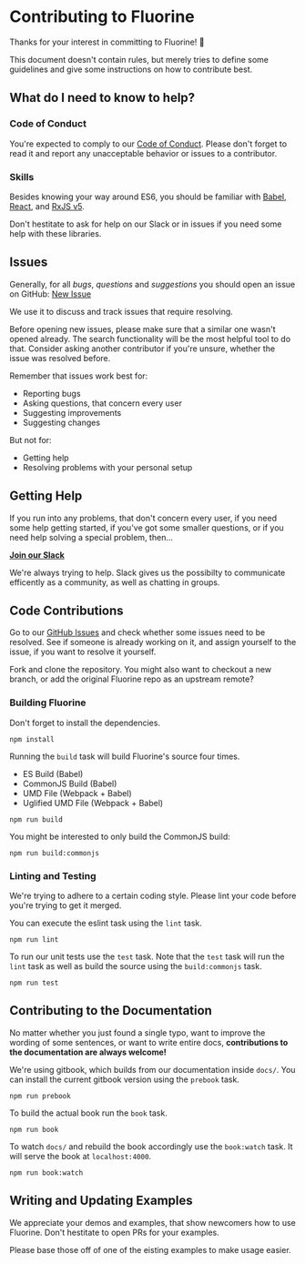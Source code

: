 # Contributing to Fluorine

Thanks for your interest in committing to Fluorine! :sparkling_heart:

This document doesn't contain rules, but merely tries to define some guidelines and
give some instructions on how to contribute best.

## What do I need to know to help?

### Code of Conduct

You're expected to comply to our [Code of Conduct](CODE_OF_CONDUCT.md).
Please don't forget to read it and report any unacceptable behavior or
issues to a contributor.

### Skills

Besides knowing your way around ES6, you should be familiar with
[Babel](https://babeljs.io),
[React](https://reactjs.com), and
[RxJS v5](https://github.com/ReactiveX/RxJS).

Don't hestitate to ask for help on our Slack or in issues if you need
some help with these libraries.

## Issues

Generally, for all *bugs*, *questions* and *suggestions* you should open
an issue on GitHub: [New Issue](https://github.com/philpl/fluorine/issues/new)

We use it to discuss and track issues that require resolving.

Before opening new issues, please make sure that a similar one wasn't
opened already. The search functionality will be the most helpful tool
to do that. Consider asking another contributor if you're unsure,
whether the issue was resolved before.

Remember that issues work best for:

- Reporting bugs
- Asking questions, that concern every user
- Suggesting improvements
- Suggesting changes

But not for:

- Getting help
- Resolving problems with your personal setup

## Getting Help

If you run into any problems, that don't concern every user, if you need
some help getting started, if you've got some smaller questions, or
if you need help solving a special problem, then...

[**Join our Slack**](https://slack.fluorinejs.org)

We're always trying to help. Slack gives us the possibilty to communicate
efficently as a community, as well as chatting in groups.

## Code Contributions

Go to our [GitHub Issues](https://github.com/philpl/fluorine/issues) and
check whether some issues need to be resolved. See if someone is already
working on it, and assign yourself to the issue, if you want to resolve
it yourself.

Fork and clone the repository. You might also want to checkout a new
branch, or add the original Fluorine repo as an upstream remote?

### Building Fluorine

Don't forget to install the dependencies.

```
npm install
```

Running the `build` task will build Fluorine's source four times.

- ES Build (Babel)
- CommonJS Build (Babel)
- UMD File (Webpack + Babel)
- Uglified UMD File (Webpack + Babel)

```
npm run build
```

You might be interested to only build the CommonJS build:

```
npm run build:commonjs
```

### Linting and Testing

We're trying to adhere to a certain coding style. Please lint your
code before you're trying to get it merged.

You can execute the eslint task using the `lint` task.

```
npm run lint
```

To run our unit tests use the `test` task. Note that the `test` task
will run the `lint` task as well as build the source using the `build:commonjs`
task.

```
npm run test
```

## Contributing to the Documentation

No matter whether you just found a single typo, want to improve the wording of some
sentences, or want to write entire docs, **contributions to the documentation are
always welcome!**

We're using gitbook, which builds from our documentation inside `docs/`. You can install
the current gitbook version using the `prebook` task.

```
npm run prebook
```

To build the actual book run the `book` task.

```
npm run book
```

To watch `docs/` and rebuild the book accordingly use the `book:watch` task. It will
serve the book at `localhost:4000`.

```
npm run book:watch
```

## Writing and Updating Examples

We appreciate your demos and examples, that show newcomers how to use Fluorine.
Don't hestitate to open PRs for your examples.

Please base those off of one of the eisting examples to make usage easier.

